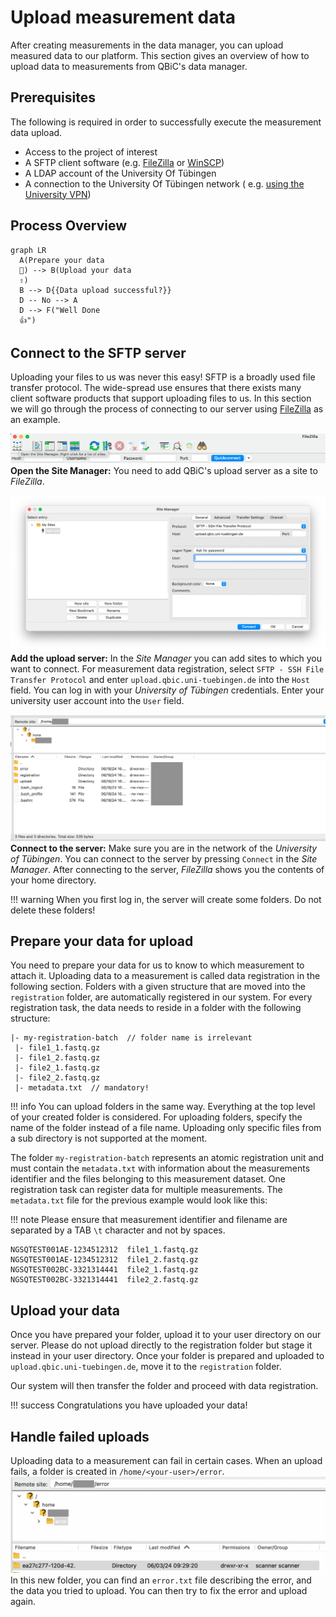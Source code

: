 # Upload measurement data

After creating measurements in the data manager, you can upload measured data to our platform.
This section gives an overview of how to upload data to measurements from QBiC's data manager.

## Prerequisites

The following is required in order to successfully execute the measurement data upload.

- Access to the project of interest
- A SFTP client software (e.g. [FileZilla](https://filezilla-project.org)
  or [WinSCP](https://winscp.net))
- A LDAP account of the University Of Tübingen
- A connection to the University Of Tübingen network (
  e.g. [using the University VPN](https://uni-tuebingen.de/en/facilities/zentrum-fuer-datenverarbeitung/services/network-services/network-access/remote-access-vpn/))

## Process Overview

```mermaid
graph LR
  A(Prepare your data 
  📝) --> B(Upload your data
  ⇧)
  B --> D{{Data upload successful?}}
  D -- No --> A
  D --> F("Well Done 
  👍")
```

## Connect to the SFTP server

Uploading your files to us was never this easy! SFTP is a broadly used file transfer protocol. The
wide-spread use ensures that there exists many client software products that
support uploading files to us.
In this section we will go through the process of connecting to our server
using [FileZilla](https://filezilla-project.org) as an example.

![An image showing the button leading to the site manager](./images/open-site-manager.png)
**Open the Site Manager:** You need to add QBiC's upload server as a site to _FileZilla_.

![An image showing the input fields for a new site. upload.qbic.uni-tuebingen.de is entered in the Host field and SFTP is selected as protocol.](./images/add-qbic-site.png)
**Add the upload server:** In the _Site Manager_ you can add sites to which you want to connect. For
measurement data registration, select `SFTP - SSH File Transfer Protocol` and
enter `upload.qbic.uni-tuebingen.de` into the `Host` field.
You can log in with your _University of Tübingen_ credentials. Enter your university user account
into the `User` field.

![An image showing the users home folder. You can see three directories named registration, error and upload.](./images/initial-user-directory.png)
**Connect to the server:** Make sure you are in the network of the _University of Tübingen_. You can connect to the server by pressing `Connect` in
the _Site Manager_. After connecting to the server, _FileZilla_ shows you the contents of your home directory.

!!! warning
    When you first log in, the server will create some folders. Do not delete these folders!

## Prepare your data for upload

You need to prepare your data for us to know to which measurement to attach it. Uploading data to a
measurement is called data registration in the following section.
Folders with a given structure that are moved into the `registration` folder, are automatically
registered in our system.
For every registration task, the data needs to reside in a folder with the following structure:

```text
|- my-registration-batch  // folder name is irrelevant
 |- file1_1.fastq.gz
 |- file1_2.fastq.gz
 |- file2_1.fastq.gz
 |- file2_2.fastq.gz
 |- metadata.txt  // mandatory!
```

!!! info
    You can upload folders in the same way. Everything at the top level of your created folder is
    considered. For uploading folders, specify the name of the folder instead of a file name. 
    Uploading only specific files from a sub directory is not supported at the moment.


The folder `my-registration-batch` represents an atomic registration unit and must contain the
`metadata.txt` with information about the measurements identifier and the files belonging to this
measurement
dataset.
One registration task can register data for multiple measurements. The `metadata.txt` file for the
previous example would look like this:

!!! note
    Please ensure that measurement identifier and filename are separated by a TAB `\t` character and not
    by spaces.

```text
NGSQTEST001AE-1234512312  file1_1.fastq.gz
NGSQTEST001AE-1234512312  file1_2.fastq.gz
NGSQTEST002BC-3321314441  file2_1.fastq.gz
NGSQTEST002BC-3321314441  file2_2.fastq.gz
```

## Upload your data

Once you have prepared your folder, upload it to your user directory on our server. Please do not
upload directly to the registration folder but stage it instead in your user directory.
Once your folder is prepared and uploaded to `upload.qbic.uni-tuebingen.de`, move it to
the `registration` folder.

Our system will then transfer the folder and proceed with data registration.

!!! success
    Congratulations you have uploaded your data!

## Handle failed uploads

Uploading data to a measurement can fail in certain cases. When an upload fails, a folder is created
in  `/home/<your-user>/error`.
![An image showing the error folder. It contains a directory with a long name.](./images/error-directory.png)
In this new folder, you can find an `error.txt` file describing the error, and the data you tried to upload.
You can then try to fix the error and upload again.
